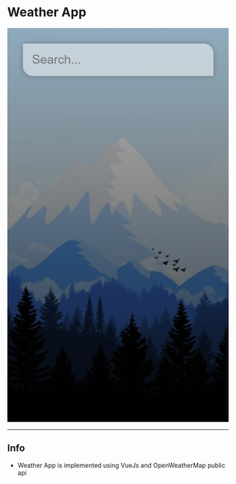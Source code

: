 # Weather App

![GitHub Logo](src/assets/WeatherApp.gif)

---

## Info

- Weather App is implemented using VueJs and OpenWeatherMap public api
